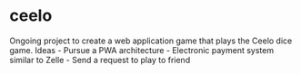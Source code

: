 # ceelo
Ongoing project to create a web application game that plays the Ceelo dice game.
Ideas
    - Pursue a PWA architecture
    - Electronic payment system similar to Zelle
    - Send a request to play to friend
